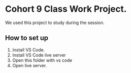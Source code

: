 # Cohort 9 Class Work Project.
We used this project to study during the session.

## How to set up
1. Install VS Code.
1. Install VS Code live server
1. Open this folder with vs code
1. Open live server.